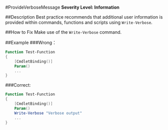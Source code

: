 #ProvideVerboseMessage 
**Severity Level: Information**

##Description
Best practice recommends that additional user information is provided within commands, functions and scripts using ```Write-Verbose```.
 
##How to Fix
Make use of the ```Write-Verbose``` command.

##Example
###Wrong： 
``` PowerShell
Function Test-Function
{
    [CmdletBinding()]
    Param()
    ...
}
```

###Correct:
``` PowerShell
Function Test-Function
{
    [CmdletBinding()]
    Param()
    Write-Verbose "Verbose output"
    ...
}
```
